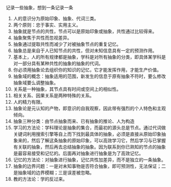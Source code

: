 记录一些抽象，想到一条记录一条

1. 人的意识分为原始印象、抽象、代词三类。
2. 两个原则：忠于事实、实用主义。
3. 抽象就是节点的共性，节点可以是原始印象或抽象，共性通过比较得来。
4. 抽象聚焦于共性而忽视差异。
5. 抽象通过提取共性而减少了对被抽象节点的重复记忆。
6. 抽象总是来自于人已知节点的共性，但对未知信息具有一定的预测作用。
7. 基本上，人的所有规律都是抽象，学科是对所有抽象的分类，即具体某学科是对一部分具有某种共性的抽象的抽象的代词。
8. 你必须用抽象论去组织你的知识的记忆，它才能发挥作用，才能生产价值。
9. 抽象域的概念：抽象适用的范围，新发生的信息于原有抽象不符时，要么修改抽象域要么调整抽象。
10. 关系是一种抽象，其节点具有时间或空间上的相似性。
11. 相关关系、因果关系是两种特殊的关系。
12. 人的精力有限。
13. 抽象论是元认知的产物，即意识的自我观察，因此带有强烈的个人特色和主观倾向。
14. 抽象三种分类：由节点抽象而来、已有抽象的推论、人为构造
15. 学习的方法论：学科理论是抽象的集合，而最初的源头总是节点。通过代词做关键词利用搜索引擎等自上而下找到最具体的抽象，必须是直接从原始印象抽象来的，然后了解这条抽象的原始印象，可以高效学习它，然后学习与已掌握有关联的抽象，然后再去总结抽象的抽象。因为联系到你已熟知的节点的抽象是最容易接受和记忆的。后面再对抽象进行抽象是为了高效记忆。
16. 记忆的方法论：对抽象进行抽象，记忆共性加差异，而不是独立的一条抽象。
17. 抽象的边界问题：一是对未知事物是否符合抽象，即可预测性，无法保证；二是抽象域的边界模糊；三是误差被忽略。
18. 教的方法论：学的反过来。

